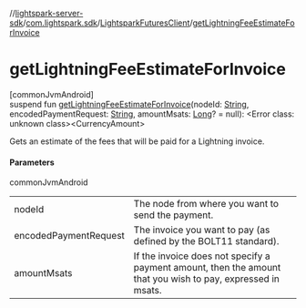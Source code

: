 //[lightspark-server-sdk](../../../index.md)/[com.lightspark.sdk](../index.md)/[LightsparkFuturesClient](index.md)/[getLightningFeeEstimateForInvoice](get-lightning-fee-estimate-for-invoice.md)

# getLightningFeeEstimateForInvoice

[commonJvmAndroid]\
suspend fun [getLightningFeeEstimateForInvoice](get-lightning-fee-estimate-for-invoice.md)(nodeId: [String](https://kotlinlang.org/api/latest/jvm/stdlib/kotlin/-string/index.html), encodedPaymentRequest: [String](https://kotlinlang.org/api/latest/jvm/stdlib/kotlin/-string/index.html), amountMsats: [Long](https://kotlinlang.org/api/latest/jvm/stdlib/kotlin/-long/index.html)? = null): &lt;Error class: unknown class&gt;&lt;CurrencyAmount&gt;

Gets an estimate of the fees that will be paid for a Lightning invoice.

#### Parameters

commonJvmAndroid

| | |
|---|---|
| nodeId | The node from where you want to send the payment. |
| encodedPaymentRequest | The invoice you want to pay (as defined by the BOLT11 standard). |
| amountMsats | If the invoice does not specify a payment amount, then the amount that you wish to pay,     expressed in msats. |
